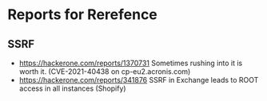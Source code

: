 # Reports for Rerefence

## SSRF

- https://hackerone.com/reports/1370731 Sometimes rushing into it is worth it. (CVE-2021-40438 on cp-eu2.acronis.com)
- https://hackerone.com/reports/341876 SSRF in Exchange leads to ROOT access in all instances (Shopify)